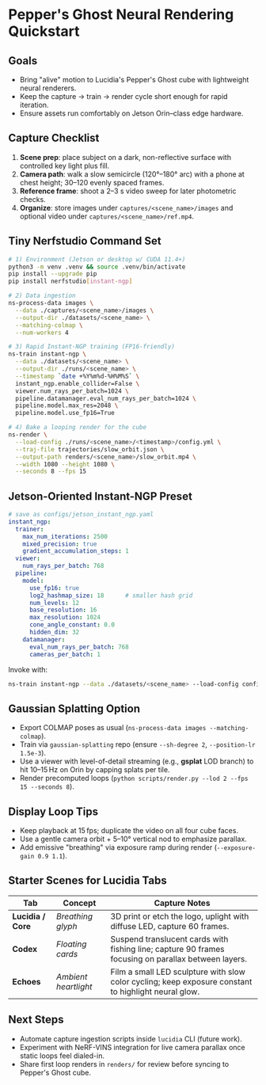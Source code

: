 # Pepper's Ghost Neural Rendering Quickstart

## Goals
- Bring "alive" motion to Lucidia's Pepper's Ghost cube with lightweight neural renderers.
- Keep the capture → train → render cycle short enough for rapid iteration.
- Ensure assets run comfortably on Jetson Orin–class edge hardware.

## Capture Checklist
1. **Scene prep**: place subject on a dark, non-reflective surface with controlled key light plus fill.
2. **Camera path**: walk a slow semicircle (120°–180° arc) with a phone at chest height; 30–120 evenly spaced frames.
3. **Reference frame**: shoot a 2–3 s video sweep for later photometric checks.
4. **Organize**: store images under `captures/<scene_name>/images` and optional video under `captures/<scene_name>/ref.mp4`.

## Tiny Nerfstudio Command Set
```bash
# 1) Environment (Jetson or desktop w/ CUDA 11.4+)
python3 -m venv .venv && source .venv/bin/activate
pip install --upgrade pip
pip install nerfstudio[instant-ngp]

# 2) Data ingestion
ns-process-data images \
  --data ./captures/<scene_name>/images \
  --output-dir ./datasets/<scene_name> \
  --matching-colmap \
  --num-workers 4

# 3) Rapid Instant-NGP training (FP16-friendly)
ns-train instant-ngp \
  --data ./datasets/<scene_name> \
  --output-dir ./runs/<scene_name> \
  --timestamp `date +%Y%m%d-%H%M%S` \
  instant_ngp.enable_collider=False \
  viewer.num_rays_per_batch=1024 \
  pipeline.datamanager.eval_num_rays_per_batch=1024 \
  pipeline.model.max_res=2048 \
  pipeline.model.use_fp16=True

# 4) Bake a looping render for the cube
ns-render \
  --load-config ./runs/<scene_name>/<timestamp>/config.yml \
  --traj-file trajectories/slow_orbit.json \
  --output-path renders/<scene_name>/slow_orbit.mp4 \
  --width 1080 --height 1080 \
  --seconds 8 --fps 15
```

## Jetson-Oriented Instant-NGP Preset
```yaml
# save as configs/jetson_instant_ngp.yaml
instant_ngp:
  trainer:
    max_num_iterations: 2500
    mixed_precision: true
    gradient_accumulation_steps: 1
  viewer:
    num_rays_per_batch: 768
  pipeline:
    model:
      use_fp16: true
      log2_hashmap_size: 18      # smaller hash grid
      num_levels: 12
      base_resolution: 16
      max_resolution: 1024
      cone_angle_constant: 0.0
      hidden_dim: 32
    datamanager:
      eval_num_rays_per_batch: 768
      cameras_per_batch: 1
```
Invoke with:
```bash
ns-train instant-ngp --data ./datasets/<scene_name> --load-config configs/jetson_instant_ngp.yaml
```

## Gaussian Splatting Option
- Export COLMAP poses as usual (`ns-process-data images --matching-colmap`).
- Train via `gaussian-splatting` repo (ensure `--sh-degree 2`, `--position-lr 1.5e-3`).
- Use a viewer with level-of-detail streaming (e.g., **gsplat** LOD branch) to hit 10–15 Hz on Orin by capping splats per tile.
- Render precomputed loops (`python scripts/render.py --lod 2 --fps 15 --seconds 8`).

## Display Loop Tips
- Keep playback at 15 fps; duplicate the video on all four cube faces.
- Use a gentle camera orbit + 5–10° vertical nod to emphasize parallax.
- Add emissive "breathing" via exposure ramp during render (`--exposure-gain 0.9 1.1`).

## Starter Scenes for Lucidia Tabs
| Tab | Concept | Capture Notes |
|-----|---------|----------------|
| **Lucidia / Core** | *Breathing glyph* | 3D print or etch the logo, uplight with diffuse LED, capture 60 frames. |
| **Codex** | *Floating cards* | Suspend translucent cards with fishing line; capture 90 frames focusing on parallax between layers. |
| **Echoes** | *Ambient heartlight* | Film a small LED sculpture with slow color cycling; keep exposure constant to highlight neural glow. |

## Next Steps
- Automate capture ingestion scripts inside `lucidia` CLI (future work).
- Experiment with NeRF-VINS integration for live camera parallax once static loops feel dialed-in.
- Share first loop renders in `renders/` for review before syncing to Pepper's Ghost cube.
